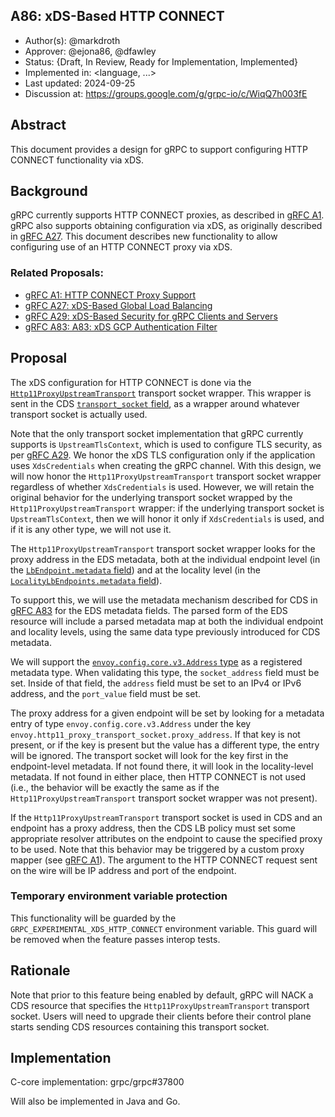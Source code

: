 A86: xDS-Based HTTP CONNECT
----
* Author(s): @markdroth
* Approver: @ejona86, @dfawley
* Status: {Draft, In Review, Ready for Implementation, Implemented}
* Implemented in: <language, ...>
* Last updated: 2024-09-25
* Discussion at: https://groups.google.com/g/grpc-io/c/WiqQ7h003fE

## Abstract

This document provides a design for gRPC to support configuring HTTP
CONNECT functionality via xDS.

## Background

gRPC currently supports HTTP CONNECT proxies, as described in [gRFC A1].
gRPC also supports obtaining configuration via xDS, as originally
described in [gRFC A27].  This document describes new functionality to
allow configuring use of an HTTP CONNECT proxy via xDS.

### Related Proposals: 
* [gRFC A1: HTTP CONNECT Proxy Support][gRFC A1]
* [gRFC A27: xDS-Based Global Load Balancing][gRFC A27]
* [gRFC A29: xDS-Based Security for gRPC Clients and Servers][gRFC A29]
* [gRFC A83: A83: xDS GCP Authentication Filter][gRFC A83]

[gRFC A1]: A1-http-connect-proxy-support.md
[gRFC A27]: A27-xds-global-load-balancing.md
[gRFC A29]: A29-xds-tls-security.md
[gRFC A83]: A83-xds-gcp-authn-filter.md

## Proposal

The xDS configuration for HTTP CONNECT is done via the
[`Http11ProxyUpstreamTransport`](https://github.com/envoyproxy/envoy/blob/d6120f3c769e70c988ddcc5c7e9cbc2737b5f63c/api/envoy/extensions/transport_sockets/http_11_proxy/v3/upstream_http_11_connect.proto#L36)
transport socket wrapper.  This wrapper is sent in the CDS [`transport_socket`
field](https://github.com/envoyproxy/envoy/blob/d6120f3c769e70c988ddcc5c7e9cbc2737b5f63c/api/envoy/config/cluster/v3/cluster.proto#L1099),
as a wrapper around whatever transport socket is actually used.

Note that the only transport socket implementation that gRPC currently
supports is `UpstreamTlsContext`, which is used to configure TLS
security, as per [gRFC A29].  We honor the xDS TLS configuration only if
the application uses `XdsCredentials` when creating the gRPC channel.
With this design, we will now honor the `Http11ProxyUpstreamTransport`
transport socket wrapper regardless of whether `XdsCredentials` is used.
However, we will retain the original behavior for the underlying
transport socket wrapped by the `Http11ProxyUpstreamTransport` wrapper:
if the underlying transport socket is `UpstreamTlsContext`, then we will
honor it only if `XdsCredentials` is used, and if it is any other type,
we will not use it.

The `Http11ProxyUpstreamTransport` transport socket
wrapper looks for the proxy address in the EDS metadata,
both at the individual endpoint level (in the [`LbEndpoint.metadata`
field](https://github.com/envoyproxy/envoy/blob/d6120f3c769e70c988ddcc5c7e9cbc2737b5f63c/api/envoy/config/endpoint/v3/endpoint_components.proto#L122))
and at the locality level (in the [`LocalityLbEndpoints.metadata`
field](https://github.com/envoyproxy/envoy/blob/d6120f3c769e70c988ddcc5c7e9cbc2737b5f63c/api/envoy/config/endpoint/v3/endpoint_components.proto#L165)).

To support this, we will use the metadata mechanism described for CDS in
[gRFC A83] for the EDS metadata fields.  The parsed form of the EDS
resource will include a parsed metadata map at both the individual
endpoint and locality levels, using the same data type previously
introduced for CDS metadata.

We will support the [`envoy.config.core.v3.Address`
type](https://github.com/envoyproxy/envoy/blob/d6120f3c769e70c988ddcc5c7e9cbc2737b5f63c/api/envoy/config/core/v3/address.proto#L175)
as a registered metadata type.  When validating this type, the
`socket_address` field must be set.  Inside of that field, the `address`
field must be set to an IPv4 or IPv6 address, and the `port_value` field
must be set.

The proxy address for a given endpoint will be set by looking for a
metadata entry of type `envoy.config.core.v3.Address` under the key
`envoy.http11_proxy_transport_socket.proxy_address`.  If that key is not
present, or if the key is present but the value has a different type,
the entry will be ignored.  The transport socket will look for the key
first in the endpoint-level metadata.  If not found there, it will look
in the locality-level metadata.  If not found in either place, then HTTP
CONNECT is not used (i.e., the behavior will be exactly the same as if the
`Http11ProxyUpstreamTransport` transport socket wrapper was not present).

If the `Http11ProxyUpstreamTransport` transport socket is used in CDS and
an endpoint has a proxy address, then the CDS LB policy must set some
appropriate resolver attributes on the endpoint to cause the specified
proxy to be used.  Note that this behavior may be triggered by a custom
proxy mapper (see [gRFC A1]).  The argument to the HTTP CONNECT request
sent on the wire will be IP address and port of the endpoint.

### Temporary environment variable protection

This functionality will be guarded by the
`GRPC_EXPERIMENTAL_XDS_HTTP_CONNECT` environment variable.  This guard
will be removed when the feature passes interop tests.

## Rationale

Note that prior to this feature being enabled by default, gRPC will NACK a
CDS resource that specifies the `Http11ProxyUpstreamTransport` transport
socket.  Users will need to upgrade their clients before their control
plane starts sending CDS resources containing this transport socket.

## Implementation

C-core implementation: grpc/grpc#37800

Will also be implemented in Java and Go.
